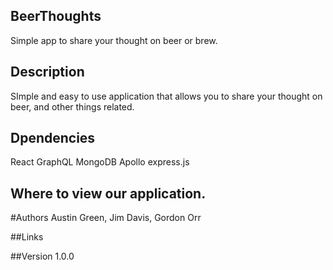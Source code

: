  ## BeerThoughts
 Simple app to share your thought on beer or brew.

 ## Description
 SImple and easy to use application that allows you to share your thought on beer, and other things related.

 ## Dpendencies
 React
 GraphQL
 MongoDB
 Apollo
 express.js

 ## Where to view our application.


 #Authors
 Austin Green, Jim Davis, Gordon Orr

 ##Links
 

 ##Version
 1.0.0